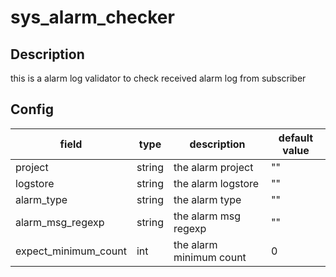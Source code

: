 # sys_alarm_checker

## Description

this is a alarm log validator to check received alarm log from subscriber

## Config

|  field   |   type   |   description   | default value   |
| ---- | ---- | ---- | ---- |
|project|string|the alarm project|""|
|logstore|string|the alarm logstore|""|
|alarm_type|string|the alarm type|""|
|alarm_msg_regexp|string|the alarm msg regexp|""|
|expect_minimum_count|int|the alarm minimum count|0|
